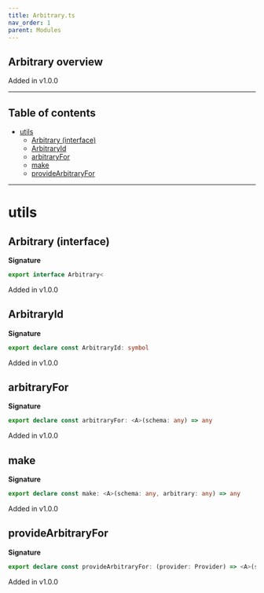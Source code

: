 ```yaml
---
title: Arbitrary.ts
nav_order: 1
parent: Modules
---
```


## Arbitrary overview

Added in v1.0.0

---

<h2 class="text-delta">Table of contents</h2>

- [utils](#utils)
  - [Arbitrary (interface)](#arbitrary-interface)
  - [ArbitraryId](#arbitraryid)
  - [arbitraryFor](#arbitraryfor)
  - [make](#make)
  - [provideArbitraryFor](#providearbitraryfor)

---

# utils

## Arbitrary (interface)

**Signature**

```ts
export interface Arbitrary<
```

Added in v1.0.0

## ArbitraryId

**Signature**

```ts
export declare const ArbitraryId: symbol
```

Added in v1.0.0

## arbitraryFor

**Signature**

```ts
export declare const arbitraryFor: <A>(schema: any) => any
```

Added in v1.0.0

## make

**Signature**

```ts
export declare const make: <A>(schema: any, arbitrary: any) => any
```

Added in v1.0.0

## provideArbitraryFor

**Signature**

```ts
export declare const provideArbitraryFor: (provider: Provider) => <A>(schema: any) => any
```

Added in v1.0.0
